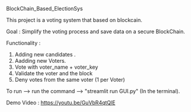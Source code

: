  BlockChain_Based_ElectionSys


This project is a voting system that based on blockcain.

Goal : 
Simplify the voting process and save data on a secure BlockChain.


Functionality : 
1. Adding new candidates .
2. Aadding new Voters.
3. Vote with voter_name + voter_key 
4. Validate the voter and the block 
5. Deny votes from the same voter (1 per Voter)

To run --> run the command --> "streamlit run GUI.py" (In the terminal).

Demo Video : 
https://youtu.be/GuVbR4qtQlE
